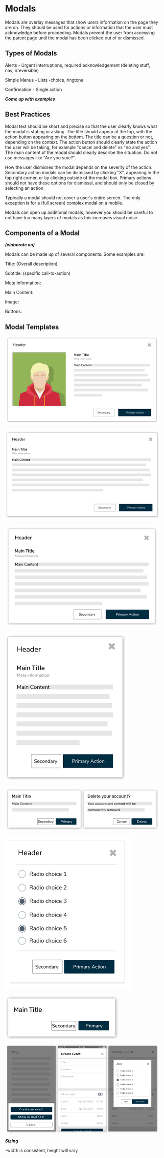 # Modals

Modals are overlay messages that show users information on the page they are on. They should be used for actions or information that the user must acknowledge before proceeding. Modals prevent the user from accessing the parent page until the modal has been clicked out of or dismissed.

## Types of Modals

Alerts - Urgent interruptions, required acknowledgement (deleting stuff, nav, irreversible)

Simple Menus - Lists -choice, ringtone

Confirmation - Single action

_**Come up with examples**_

## Best Practices

Modal text should be short and precise so that the user clearly knows what the modal is stating or asking. The title should appear at the top, with the action button appearing on the bottom. The title can be a question or not, depending on the context. The action button should clearly state the action the user will be taking, for example "cancel and delete" vs "no and yes". The main content of the modal should clearly describe the situation. Do not use messages like "Are you sure?".

How the user dismisses the modal depends on the severity of the action. Secondary action modals can be dismissed by clicking "X", appearing in the top right corner, or by clicking outside of the modal box. Primary actions should not have these options for dismissal, and should only be closed by selecting an action.

Typically a modal should not cover a user's entire screen. The only exception is for a (full screen) complex modal on a mobile.

Modals can open up additional modals, however you should be careful to not have too many layers of modals as this increases visual noise.

## Components of a Modal

_**\(elaborate on\)**_

Modals can be made up of several components. Some examples are:

Title: (Overall description)

Subtitle: (specific call-to-action)

Meta Information:

Main Content:

Image:

Buttons:



## Modal Templates

![](.gitbook/assets/modal.png)

![](.gitbook/assets/modal1.png)

![](.gitbook/assets/modal2.png)

![](.gitbook/assets/modal3.png)

![](.gitbook/assets/modal4.png)

![](.gitbook/assets/modal5.png)

![](.gitbook/assets/modal6.png)

![](.gitbook/assets/modal-mobile.png)

_**Sizing**_

-width is consistent, height will vary

